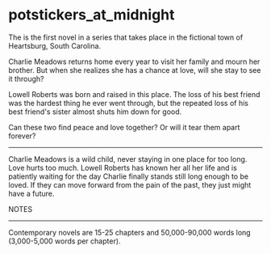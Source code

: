 # potstickers_at_midnight

The is the first novel in a series that takes place in the fictional town of Heartsburg, South Carolina.

Charlie Meadows returns home every year to visit her family and mourn her brother. But when she realizes she has a chance at love, will she stay to see it through?

Lowell Roberts was born and raised in this place. The loss of his best friend was the hardest thing he ever went through, but the repeated loss of his best friend's sister almost shuts him down for good.

Can these two find peace and love together? Or will it tear them apart forever?

*****

Charlie Meadows is a wild child, never staying in one place for too long. Love hurts too much. Lowell Roberts has known her all her life and is patiently waiting for the day Charlie finally stands still long enough to be loved. If they can move forward from the pain of the past, they just might have a future.

NOTES
*****
Contemporary novels are 15-25 chapters and  50,000-90,000 words long (3,000-5,000 words per chapter).
